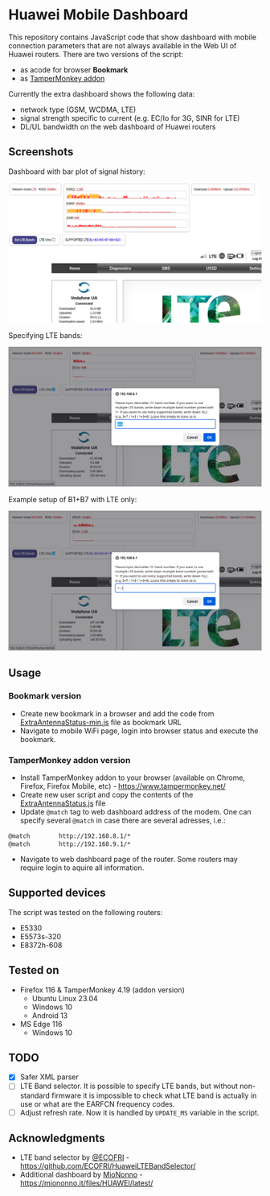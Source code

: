 # Huawei Mobile Dashboard

This repository contains JavaScript code that show dashboard with mobile connection parameters that are not always available in the Web UI of Huawei routers. There are two versions of the script:
* as acode for browser **Bookmark**
* as [TamperMonkey addon](https://www.tampermonkey.net/)

Currently the extra dashboard shows the following data:
* network type (GSM, WCDMA, LTE)
* signal strength specific to current (e.g. EC/Io for 3G, SINR for LTE)
* DL/UL bandwidth on the web dashboard of Huawei routers

## Screenshots

Dashboard with bar plot of signal history:

![Dashboard on E5573 router web UI](images/e5573_2.png)

Specifying LTE bands:

![Setting custom LTE bands](images/e5573_3.png)

Example setup of B1+B7 with LTE only:

![Setting specific bands and using only LTE](images/e5573_5.png)

## Usage

### Bookmark version

* Create new bookmark in a browser and add the code from [ExtraAntennaStatus-min.js](ExtraAntennaStatus-min.js) file as bookmark URL
* Navigate to mobile WiFi page, login into browser status and execute the bookmark.

### TamperMonkey addon version

* Install TamperMonkey addon to your browser (available on Chrome, Firefox, Firefox Mobile, etc) - https://www.tampermonkey.net/
* Create new user script and copy the contents of the [ExtraAntennaStatus.js](ExtraAntennaStatus.js) file
* Update `@match` tag to web dashboard address of the modem. One can specify several `@match` in case there are several adresses, i.e.:

```
@match        http://192.168.8.1/*
@match        http://192.168.9.1/*
```

* Navigate to web dashboard page of the router. Some routers may require login to aquire all information.

## Supported devices

The script was tested on the following routers:

* E5330
* E5573s-320
* E8372h-608

## Tested on

* Firefox 116  & TamperMonkey 4.19 (addon version)
  * Ubuntu Linux 23.04
  * Windows 10
  * Android 13
* MS Edge 116
  * Windows 10

## TODO

* [x] Safer XML parser
* [ ] LTE Band selector. It is possible to specify LTE bands, but without non-standard firmware it is impossible to check what LTE band is actually in use or what are the EARFCN frequency codes.
* [ ] Adjust refresh rate. Now it is handled by `UPDATE_MS` variable in the script.

## Acknowledgments

* LTE band selector by [@ECOFRI](https://github.com/ECOFRI) - https://github.com/ECOFRI/HuaweiLTEBandSelector/
* Additional dashboard by [MioNonno](https://www.youtube.com/@miononno) - https://miononno.it/files/HUAWEI/latest/
